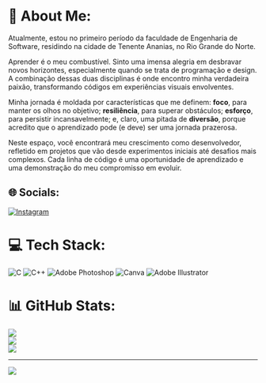 # 💫 About Me:
Atualmente, estou no primeiro período da faculdade de Engenharia de Software, residindo na cidade de Tenente Ananias, no Rio Grande do Norte.

Aprender é o meu combustível. Sinto uma imensa alegria em desbravar novos horizontes, especialmente quando se trata de programação e design. A combinação dessas duas disciplinas é onde encontro minha verdadeira paixão, transformando códigos em experiências visuais envolventes.

Minha jornada é moldada por características que me definem: **foco**, para manter os olhos no objetivo; **resiliência**, para superar obstáculos; **esforço**, para persistir incansavelmente; e, claro, uma pitada de **diversão**, porque acredito que o aprendizado pode (e deve) ser uma jornada prazerosa.

Neste espaço, você encontrará meu crescimento como desenvolvedor, refletido em projetos que vão desde experimentos iniciais até desafios mais complexos. Cada linha de código é uma oportunidade de aprendizado e uma demonstração do meu compromisso em evoluir.


## 🌐 Socials:
[![Instagram](https://img.shields.io/badge/Instagram-%23E4405F.svg?logo=Instagram&logoColor=white)](https://instagram.com/francier_luz) 

# 💻 Tech Stack:
![C](https://img.shields.io/badge/c-%2300599C.svg?style=flat&logo=c&logoColor=white) ![C++](https://img.shields.io/badge/c++-%2300599C.svg?style=flat&logo=c%2B%2B&logoColor=white) ![Adobe Photoshop](https://img.shields.io/badge/adobephotoshop-%2331A8FF.svg?style=flat&logo=adobephotoshop&logoColor=white) ![Canva](https://img.shields.io/badge/Canva-%2300C4CC.svg?style=flat&logo=Canva&logoColor=white) ![Adobe Illustrator](https://img.shields.io/badge/adobeillustrator-%23FF9A00.svg?style=flat&logo=adobeillustrator&logoColor=white)
# 📊 GitHub Stats:
![](https://github-readme-stats.vercel.app/api?username=FrancierLuz&theme=radical&hide_border=true&include_all_commits=false&count_private=false)<br/>
![](https://github-readme-streak-stats.herokuapp.com/?user=FrancierLuz&theme=radical&hide_border=true)<br/>
![](https://github-readme-stats.vercel.app/api/top-langs/?username=FrancierLuz&theme=radical&hide_border=true&include_all_commits=false&count_private=false&layout=compact)

---
[![](https://visitcount.itsvg.in/api?id=FrancierLuz&icon=0&color=0)](https://visitcount.itsvg.in)

<!-- Proudly created with GPRM ( https://gprm.itsvg.in ) -->
